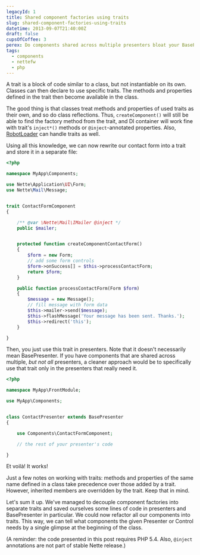 ```yaml
---
legacyId: 1
title: Shared component factories using traits
slug: shared-component-factories-using-traits
datetime: 2013-09-07T21:40:00Z
draft: false
cupsOfCoffee: 3
perex: Do components shared across multiple presenters bloat your BasePresenter? Well, PHP 5.4 comes with a solution to this, with these snippets of reusable code called traits.
tags:
  - components
  - nettefw
  - php
---
```

A trait is a block of code similar to a class, but not instantiable on its own. Classes can then declare to use specific
traits. The methods and properties defined in the trait then become available in the class.

The good thing is that classes treat methods and properties of used traits as their own, and so do class reflections.
Thus, `createComponent()` will still be able to find the factory method from the trait, and DI container will work fine
with trait's `inject*()` methods or `@inject`-annotated properties. Also, [RobotLoader](http://doc.nette.org/en/auto-loading)
can handle traits as well.

Using all this knowledge, we can now rewrite our contact form into a trait and store it in a separate file:

```php
<?php

namespace MyApp\Components;

use Nette\Application\UI\Form;
use Nette\Mail\Message;


trait ContactFormComponent
{

    /** @var \Nette\Mail\IMailer @inject */
    public $mailer;


    protected function createComponentContactForm()
    {
        $form = new Form;
        // add some form controls
        $form->onSuccess[] = $this->processContactForm;
        return $form;
    }

    public function processContactForm(Form $form)
    {
        $message = new Message();
        // fill message with form data
        $this->mailer->send($message);
        $this->flashMessage('Your message has been sent. Thanks.');
        $this->redirect('this');
    }

}
```

Then, you just use this trait in presenters. Note that it doesn't necessarily mean BasePresenter. If you have components
that are shared across multiple, _but not all_ presenters, a cleaner approach would be to specifically use that trait
only in the presenters that really need it.

```php
<?php

namespace MyApp\FrontModule;

use MyApp\Components;


class ContactPresenter extends BasePresenter
{

    use Components\ContactFormComponent;

    // the rest of your presenter's code

}
```

Et voilà! It works!

Just a few notes on working with traits: methods and properties of the same name defined in a class take precedence
over those added by a trait. However, inherited members are overridden by the trait. Keep that in mind.

Let's sum it up. We've managed to decouple component factories into separate traits and saved ourselves some lines of code
in presenters and BasePresenter in particular. We could now refactor all our components into traits. This way, we can tell
what components the given Presenter or Control needs by a single glimpse at the beginning of the class.

(A reminder: the code presented in this post requires PHP 5.4. Also, `@inject` annotations are not part of stable Nette
release.)
